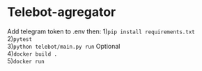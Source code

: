 # Telebot-agregator
Add telegram token to .env then:
1)```pip install requirements.txt```  
2)```pytest```  
3)```python telebot/main.py run```
Optional  
4)```docker build .```  
5)```docker run```